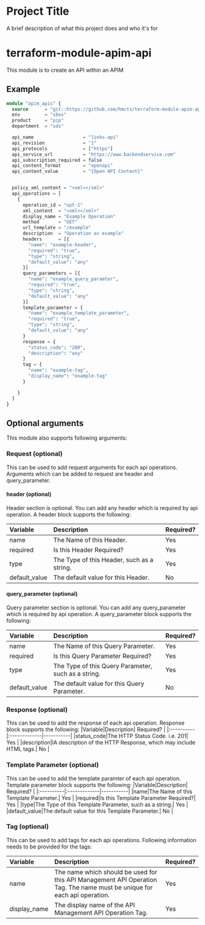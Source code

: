 
# Project Title

A brief description of what this project does and who it's for

# terraform-module-apim-api

This module is to create an API within an APIM

## Example

```terraform
module "apim_apis" {
  source      = "git::https://github.com/hmcts/terraform-module-apim-api"
  env         = "sbox"
  product     = "pip"
  department  = "sds"

  api_name                  = "links-api"
  api_revision              = "1"
  api_protocols             = ["https"]
  api_service_url           = "https://www.backendservice.com"
  api_subscription_required = false
  api_content_format        = "openapi"
  api_content_value         = "{Open API Content}"


  policy_xml_content = "<xml></xml>"
  api_operations = [
    {
      operation_id = "opt-1"
      xml_content  = "<xml></xml>"
      display_name = "Example Operation"
      method       = "GET"
      url_template = "/example"
      description  = "Operation as example"
      headers      = [{
        "name": "example-header",
        "required": "true",
        "type": "string",
        "default_value": "any"
      }]
      query_parameters = [{
        "name": "example_query_paramter",
        "required": "true",
        "type": "string",
        "default_value": "any"
      }]
      template_parameter = {
        "name": "example_template_parameter",
        "required": "true",
        "type": "string",
        "default_value": "any"
      }
      response = {
        "status_code": "200",
        "description": "any"
      }
      tag = {
        "name": "example-tag",
        "display_name": "example-tag"
      }

    }
  ]
}
```
## Optional arguments
This module also supports following arguments:

### Request (optional)
This can be used to add request arguments for each api operations. Arguments which can be added to request are header and query_parameter.

#### header (optional)
Header section is optional. You can add any header which is required by api operation. A header block supports the following:

|Variable|Description| Required? |
|:----------|:-------------|-----------|
|name|The Name of this Header.| Yes       |
|required|Is this Header Required?| Yes       |
|type|The Type of this Header, such as a string.| Yes       |
|default_value|The default value for this Header.| No        |

#### query_parameter (optional)
Query parameter section is optional. You can add any query_parameter which is required by api operation. A query_parameter block supports the following:

|Variable|Description| Required? |
|:----------|:-------------|-----------|
|name|The Name of this Query Parameter.| Yes       |
|required|Is this Query Parameter Required?| Yes       |
|type|The Type of this Query Parameter, such as a string.| Yes       |
|default_value|The default value for this Query Parameter.| No        |

### Response (optional)
This can be used to add the response of each api operation. Response block supports the following:
|Variable|Description| Required? |
|:----------|:-------------|-----------|
|status_code|The HTTP Status Code. i.e. 201| Yes       |
|description|IA description of the HTTP Response, which may include HTML tags.| No      |

### Template Parameter (optional)
This can be used to add the template paramter of each api operation. Template parameter block supports the following:
|Variable|Description| Required? |
|:----------|:-------------|-----------|
|name|The Name of this Template Parameter.| Yes       |
|required|Is this Template Parameter Required?| Yes       |
|type|The Type of this Template Parameter, such as a string.| Yes       |
|default_value|The default value for this Template Parameter.| No        |

### Tag (optional)
This can be used to add tags for each api operations. Following information needs to be provided for the tags:

|Variable|Description| Required? |
|:----------|:-------------|-----------|
|name|The name which should be used for this API Management API Operation Tag. The name must be unique for each api operation.| Yes       |
|display_name|The display name of the API Management API Operation Tag.| Yes 
